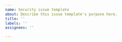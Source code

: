 ```yaml
---
name: Security issue template
about: Describe this issue template's purpose here.
title: ''
labels: ''
assignees: ''

---
```



